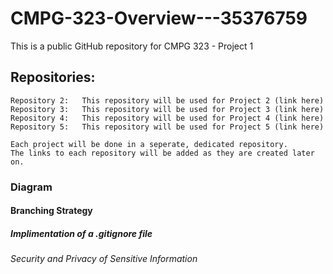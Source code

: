 # CMPG-323-Overview---35376759
This is a public GitHub repository for CMPG 323 - Project 1


## Repositories:
    Repository 2:   This repository will be used for Project 2 (link here)
    Repository 3:   This repository will be used for Project 3 (link here)
    Repository 4:   This repository will be used for Project 4 (link here)
    Repository 5:   This repository will be used for Project 5 (link here)

    Each project will be done in a seperate, dedicated repository.
    The links to each repository will be added as they are created later on.
   
### Diagram


#### Branching Strategy


##### Implimentation of a .gitignore file



###### Security and Privacy of Sensitive Information
